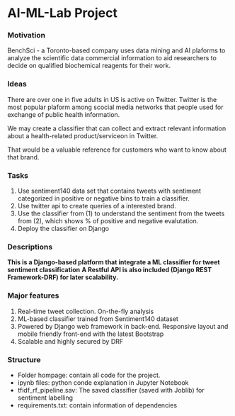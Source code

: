 # AI-ML-Lab Project
### Motivation  
<p>BenchSci - a Toronto-based company uses data mining and AI plaforms to analyze the scientific data commercial information to aid researchers to decide on qualified biochemical reagents for their work.</p>
<h3> Ideas </h3>
<p>There are over one in five adults in US is active on Twitter. Twitter is the most popular plaform among scocial media networks that people used for exchange of public health information. </p>
<p>We may create a classifier that can collect and extract relevant information about a health-related product/serviceon in Twitter. </p>
<p>That would be a valuable reference for customers who want to know about that brand.</p>
<h3> Tasks</h3>
<ol>
<li> Use sentiment140 data set that contains tweets with sentiment categorized in positive or negative bins to train a classifier.</li>
<li> Use twitter api to create queries of a interested brand.</li>
<li> Use the classifier from (1) to understand the sentiment from the tweets from (2), which shows % of positive and negative evalutation.</li>
<li> Deploy the classifier on Django</li>
</ol>
<h3> Descriptions</h3>
<b>  This is a Django-based platform that integrate a ML classifier for tweet sentiment classification</b>
<b>  A Restful API is also included (Django REST Framework-DRF) for later scalability.</b>
<h3> Major features </h3>
<ol>
<li> Real-time tweet collection. On-the-fly analysis</li>
<li> ML-based classifier trained from Sentiment140 dataset</li>
<li> Powered by Django web framework in back-end. Responsive layout and mobile friendly front-end with the latest Bootstrap </li>
<li> Scalable and highly secured by DRF</li>
</ol>
<h3> Structure</h3>
<ul>
<li> Folder hompage: contain all code for the project.</li>
<li> ipynb files: python conde explanation in Jupyter Notebook</li>
<li> tfidf_rf_pipeline.sav: The saved classifier (saved with Joblib) for sentiment labelling</li>
<li> requirements.txt: contain information of dependencies</li>
</ul>
